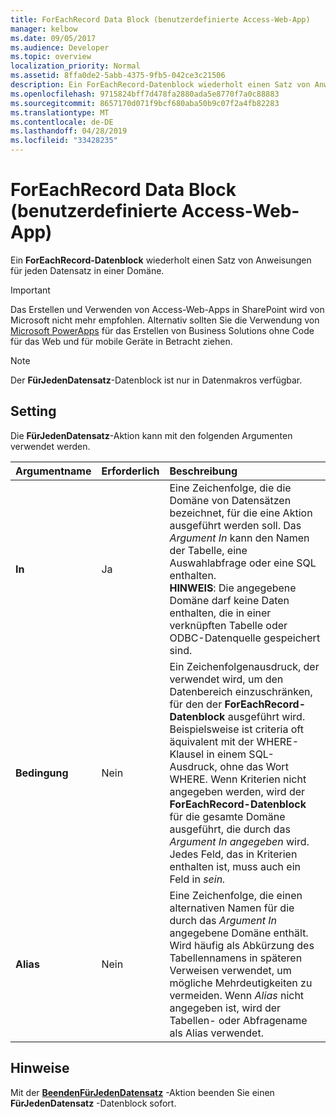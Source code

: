 ```yaml
---
title: ForEachRecord Data Block (benutzerdefinierte Access-Web-App)
manager: kelbow
ms.date: 09/05/2017
ms.audience: Developer
ms.topic: overview
localization_priority: Normal
ms.assetid: 8ffa0de2-5abb-4375-9fb5-042ce3c21506
description: Ein ForEachRecord-Datenblock wiederholt einen Satz von Anweisungen für jeden Datensatz in einer Domäne.
ms.openlocfilehash: 9715824bff7d478fa2880ada5e8770f7a0c88883
ms.sourcegitcommit: 8657170d071f9bcf680aba50b9c07f2a4fb82283
ms.translationtype: MT
ms.contentlocale: de-DE
ms.lasthandoff: 04/28/2019
ms.locfileid: "33428235"
---
```

# <a name="foreachrecord-data-block-access-custom-web-app"></a>ForEachRecord Data Block (benutzerdefinierte Access-Web-App)

Ein **ForEachRecord-Datenblock** wiederholt einen Satz von Anweisungen für jeden Datensatz in einer Domäne. 
  
> [!IMPORTANT]
> Das Erstellen und Verwenden von Access-Web-Apps in SharePoint wird von Microsoft nicht mehr empfohlen. Alternativ sollten Sie die Verwendung von [Microsoft PowerApps](https://powerapps.microsoft.com/en-us/) für das Erstellen von Business Solutions ohne Code für das Web und für mobile Geräte in Betracht ziehen. 
  
> [!NOTE]
> Der **FürJedenDatensatz**-Datenblock ist nur in Datenmakros verfügbar. 
  
## <a name="setting"></a>Setting

Die **FürJedenDatensatz**-Aktion kann mit den folgenden Argumenten verwendet werden. 
  
|**Argumentname**|**Erforderlich**|**Beschreibung**|
|:-----|:-----|:-----|
|**In** <br/> |Ja  <br/> |Eine Zeichenfolge, die die Domäne von Datensätzen bezeichnet, für die eine Aktion ausgeführt werden soll. Das *Argument In* kann den Namen der Tabelle, eine Auswahlabfrage oder eine SQL enthalten.  <br/> **HINWEIS**: Die angegebene Domäne darf keine Daten enthalten, die in einer verknüpften Tabelle oder ODBC-Datenquelle gespeichert sind.           |
|**Bedingung** <br/> |Nein  <br/> |Ein Zeichenfolgenausdruck, der verwendet wird, um den Datenbereich einzuschränken, für den der **ForEachRecord-Datenblock** ausgeführt wird. Beispielsweise ist criteria oft äquivalent mit der WHERE-Klausel in einem SQL-Ausdruck, ohne das Wort WHERE. Wenn Kriterien nicht angegeben werden, wird der **ForEachRecord-Datenblock** für die gesamte Domäne ausgeführt, die durch das  *Argument In angegeben*  wird. Jedes Feld, das in Kriterien enthalten ist, muss auch ein Feld in *sein.*  <br/> |
|**Alias** <br/> |Nein  <br/> |Eine Zeichenfolge, die einen alternativen Namen für die durch das  *Argument In*  angegebene Domäne enthält. Wird häufig als Abkürzung des Tabellennamens in späteren Verweisen verwendet, um mögliche Mehrdeutigkeiten zu vermeiden. Wenn  *Alias*  nicht angegeben ist, wird der Tabellen- oder Abfragename als Alias verwendet.  <br/> |
   
## <a name="remarks"></a>Hinweise

Mit der **[BeendenFürJedenDatensatz](exitforeachrecord-macro-action-access-custom-web-app.md)** -Aktion beenden Sie einen **FürJedenDatensatz** -Datenblock sofort. 
  

